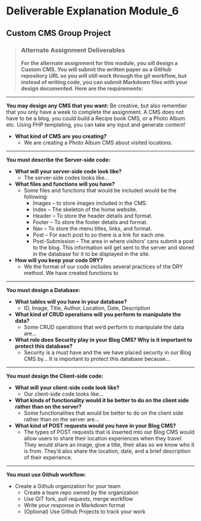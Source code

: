 # Deliverable Explanation Module_6
## Custom CMS Group Project

> ### Alternate Assignment Deliverables
> **For the alternate assignment for this module, you sill design a Custom CMS. You will submit the written paper as a GitHub repository URL so you will still work through the git workflow, but instead of writing code, you can submit Markdown files with your design documented. Here are the requirements:**

---

**You may design any CMS that you want:**
Be creative, but also remember that you only have a week to complete the assignment. A CMS does not have to be a blog, you could build a Recipe book CMS, or a Photo Album etc. Using PHP templating, you can take any input and generate content!
- **What kind of CMS are you creating?**
  - We are creating a Photo Album CMS about visited locations.

---

**You must describe the Server-side code:**
- **What will your server-side code look like?**
  - The server-side codes looks like… 
- **What files and functions will you have?**
  - Some files and functions that would be included would be the following:
    - Images – to store images included in the CMS.
    - Index – The skeleton of the home website.
    - Header – To store the header details and format.
    - Footer – To store the footer details and format.
    - Nav – To store the menu titles, links, and format.
    - Post – For each post to so there is a link for each one.
    - Post-Submission – The area in where visitors’ cans submit a post to the blog. This information will get sent to the server and stored in the database for it to be displayed in the site.
- **How will you keep your code DRY?**
    - We the format of our code includes several practices of the DRY method. We have created functions to 
--- 

**You must design a Database:**
- **What tables will you have in your database?**
  - ID, Image, Title, Author, Location, Date, Description
- **What kind of CRUD operations will you perform to manipulate the data?**
  - Some CRUD operations that we’d perform to manipulate the data are…
- **What role does Security play in your Blog CMS? Why is it important to protect this database?**
  - Security is a must have and the we have placed security in our Blog CMS by… It is important to protect this database because…
---

**You must design the Client-side code:**
- **What will your client-side code look like?**
  - Our client-side code looks like…
- **What kinds of functionality would it be better to do on the client side rather than on the server?**
  - Some functionalities that would be better to do on the client side rather than on the server are…
- **What kind of POST requests would you have in your Blog CMS?**
  - The types of POST requests that is inserted into our Blog CMS would allow users to share their location experiences when they travel. They would share an image, give a title, their alias so we know who it is from. They’d also share the location, date, and a brief description of their experience.
---

**You must use Github workflow:**
- Create a Github organization for your team
  - Create a team repo owned by the organization
  - Use GIT fork, pull requests, merge workflow
  - Write your response in Markdown format
  - (Optional) Use Github Projects to track your work

